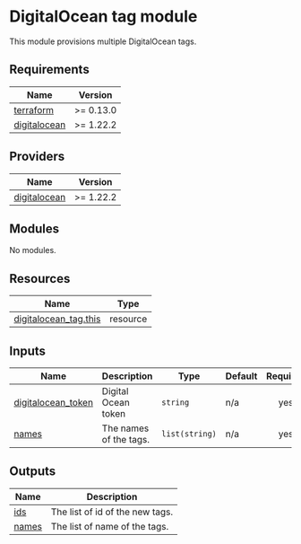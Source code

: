 # DigitalOcean tag module

This module provisions multiple DigitalOcean tags.

<!-- BEGINNING OF PRE-COMMIT-TERRAFORM DOCS HOOK -->
## Requirements

| Name | Version |
|------|---------|
| <a name="requirement_terraform"></a> [terraform](#requirement\_terraform) | >= 0.13.0 |
| <a name="requirement_digitalocean"></a> [digitalocean](#requirement\_digitalocean) | >= 1.22.2 |

## Providers

| Name | Version |
|------|---------|
| <a name="provider_digitalocean"></a> [digitalocean](#provider\_digitalocean) | >= 1.22.2 |

## Modules

No modules.

## Resources

| Name | Type |
|------|------|
| [digitalocean_tag.this](https://registry.terraform.io/providers/digitalocean/digitalocean/latest/docs/resources/tag) | resource |

## Inputs

| Name | Description | Type | Default | Required |
|------|-------------|------|---------|:--------:|
| <a name="input_digitalocean_token"></a> [digitalocean\_token](#input\_digitalocean\_token) | Digital Ocean token | `string` | n/a | yes |
| <a name="input_names"></a> [names](#input\_names) | The names of the tags. | `list(string)` | n/a | yes |

## Outputs

| Name | Description |
|------|-------------|
| <a name="output_ids"></a> [ids](#output\_ids) | The list of id of the new tags. |
| <a name="output_names"></a> [names](#output\_names) | The list of name of the tags. |
<!-- END OF PRE-COMMIT-TERRAFORM DOCS HOOK -->